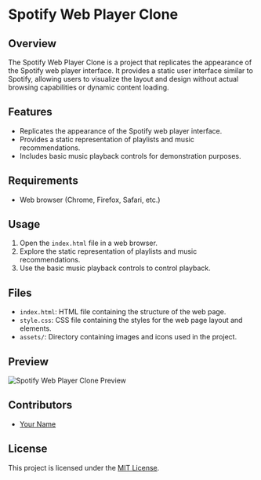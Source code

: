 # Spotify Web Player Clone

## Overview

The Spotify Web Player Clone is a project that replicates the appearance of the Spotify web player interface. It provides a static user interface similar to Spotify, allowing users to visualize the layout and design without actual browsing capabilities or dynamic content loading.

## Features

- Replicates the appearance of the Spotify web player interface.
- Provides a static representation of playlists and music recommendations.
- Includes basic music playback controls for demonstration purposes.

## Requirements

- Web browser (Chrome, Firefox, Safari, etc.)

## Usage

1. Open the `index.html` file in a web browser.
2. Explore the static representation of playlists and music recommendations.
3. Use the basic music playback controls to control playback.

## Files

- `index.html`: HTML file containing the structure of the web page.
- `style.css`: CSS file containing the styles for the web page layout and elements.
- `assets/`: Directory containing images and icons used in the project.

## Preview

![Spotify Web Player Clone Preview](preview.png)

## Contributors

- [Your Name](https://github.com/your_username)

## License

This project is licensed under the [MIT License](LICENSE).
